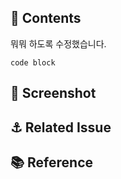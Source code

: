 ## 🥥 Contents

뭐뭐 하도록 수정했습니다.

```
code block
```

<!--
코드, 개발 관점에서 어떤걸 고쳤는지 상세하게
사진같은걸 넣어도 된다.
pr 보는 사람이 따로 정보를 안 찾아봐도 되게 적는게 이상적
-->

## 📸 Screenshot

<!-- 움짤을 넣어주는게 가장 좋고, 왠만하면 용량을 작게 만든다. -->

## ⚓ Related Issue

<!-- 이슈 번호를 적어주면 되고, close 같은 자동 닫힘을 등록하여도 된다. -->

## 📚 Reference

<!-- 자신이 참조한 정보의 출처를 적는다. -->
